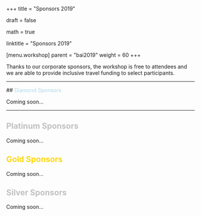 +++
title = "Sponsors 2019"

draft = false

math = true

linktitle = "Sponsors 2019"

[menu.workshop]
  parent = "bai2019"
  weight = 60
+++

Thanks to our corporate sponsors, the workshop is free to attendees and we are able to provide inclusive travel funding to select participants.

<hr>
## <span style="color:lightblue">Diamond Sponsors</span>

Coming soon...

<hr>

## <span style="color:Silver">Platinum Sponsors</span>

Coming soon...

## <span style="color:Gold"> Gold Sponsors </span>

Coming soon...

## <span style="color:Silver">Silver Sponsors</span>

Coming soon...